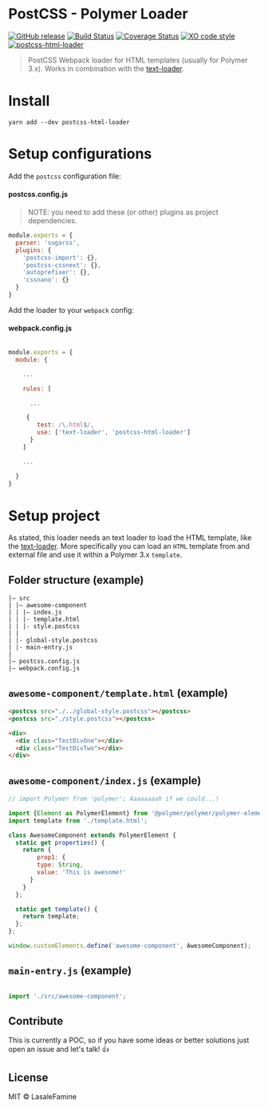 # PostCSS - Polymer Loader

[![GitHub release](https://img.shields.io/github/release/PolymerX/postcss-html-loader.svg?style=flat-square)](https://github.com/PolymerX/postcss-html-loader)
[![Build Status](https://travis-ci.org/PolymerX/postcss-html-loader.svg?branch=master&style=flat-square)](https://travis-ci.org/PolymerX/postcss-html-loader)
[![Coverage Status](https://coveralls.io/repos/github/PolymerX/postcss-html-loader/badge.svg?branch=master&style=flat-square)](https://coveralls.io/github/PolymerX/postcss-html-loader?branch=master)
[![XO code style](https://img.shields.io/badge/code_style-XO-5ed9c7.svg?style=flat-square)](https://github.com/sindresorhus/xo)
[![postcss-html-loader](https://img.shields.io/badge/polymerX-postcss--polymer--loader-%23435877.svg?style=flat-square)](https://github.com/PolymerX/postcss-html-loader)

> PostCSS Webpack loader for HTML templates (usually for Polymer 3.x). Works in combination with the [text-loader](https://www.npmjs.com/package/text-loader).

# Install

    yarn add --dev postcss-html-loader

# Setup configurations

Add the `postcss` configuration file:

#### postcss.config.js

> NOTE: you need to add these (or other) plugins as project dependencies.

```js
module.exports = {
  parser: 'sugarss',
  plugins: {
    'postcss-import': {},
    'postcss-cssnext': {},
    'autoprefixer': {},
    'cssnano': {}
  }
}
```

Add the loader to your `webpack` config:

#### webpack.config.js

```js

module.exports = {
  module: {

    ...

    rules: [

      ...

     {
        test: /\.html$/,
        use: ['text-loader', 'postcss-html-loader']
      }
    ]

    ...

  }
}

```


# Setup project

As stated, this loader needs an text loader to load the HTML template, like the [text-loader](https://www.npmjs.com/package/text-loader). More specifically you can load an `HTML` template from and external file and use it within a Polymer 3.x `template`.

## Folder structure (example)

    |– src
    | |– awesome-component
    | | |– index.js
    | | |- template.html
    | | |- style.postcss
    | |
    | |- global-style.postcss
    | |- main-entry.js
    |
    |– postcss.config.js
    |– webpack.config.js

## `awesome-component/template.html` (example)

```html
<postcss src="./../global-style.postcss"></postcss>
<postcss src="./style.postcss"></postcss>

<div>
  <div class="TestDivOne"></div>
  <div class="TestDivTwo"></div>
</div>
```

## `awesome-component/index.js` (example)

```js
// import Polymer from 'polymer'; Aaaaaaaah if we could...!

import {Element as PolymerElement} from '@polymer/polymer/polymer-element';
import template from './template.html';

class AwesomeComponent extends PolymerElement {
  static get properties() {
    return {
        prop1: {
        type: String,
        value: 'This is awesome!'
      }
    }
  };

  static get template() {
    return template;
  };
};

window.customElements.define('awesome-component', AwesomeComponent);

```

## `main-entry.js` (example)

```js

import './src/awesome-component';

```


## Contribute

This is currently a POC, so if you have some ideas or better solutions just open an issue and let's talk! :+1:

## License

MIT © LasaleFamine